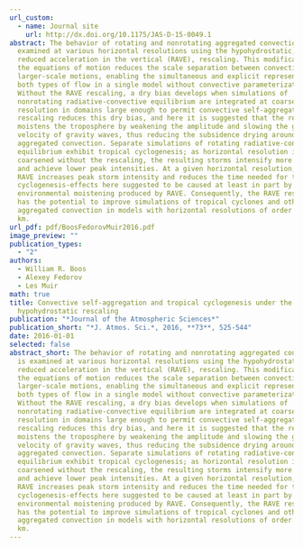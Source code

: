 ```yaml
---
url_custom:
  - name: Journal site
    url: http://dx.doi.org/10.1175/JAS-D-15-0049.1
abstract: The behavior of rotating and nonrotating aggregated convection is
  examined at various horizontal resolutions using the hypohydrostatic, or
  reduced acceleration in the vertical (RAVE), rescaling. This modification of
  the equations of motion reduces the scale separation between convective- and
  larger-scale motions, enabling the simultaneous and explicit representation of
  both types of flow in a single model without convective parameterization.
  Without the RAVE rescaling, a dry bias develops when simulations of
  nonrotating radiative-convective equilibrium are integrated at coarse
  resolution in domains large enough to permit convective self-aggregation. The
  rescaling reduces this dry bias, and here it is suggested that the rescaling
  moistens the troposphere by weakening the amplitude and slowing the group
  velocity of gravity waves, thus reducing the subsidence drying around
  aggregated convection. Separate simulations of rotating radiative-convective
  equilibrium exhibit tropical cyclogenesis; as horizontal resolution is
  coarsened without the rescaling, the resulting storms intensify more slowly
  and achieve lower peak intensities. At a given horizontal resolution, using
  RAVE increases peak storm intensity and reduces the time needed for tropical
  cyclogenesis-effects here suggested to be caused at least in part by the
  environmental moistening produced by RAVE. Consequently, the RAVE rescaling
  has the potential to improve simulations of tropical cyclones and other
  aggregated convection in models with horizontal resolutions of order 10-100
  km.
url_pdf: pdf/BoosFedorovMuir2016.pdf
image_preview: ""
publication_types:
  - "2"
authors:
  - William R. Boos
  - Alexey Fedorov
  - Les Muir
math: true
title: Convective self-aggregation and tropical cyclogenesis under the
  hypohydrostatic rescaling
publication: "*Journal of the Atmospheric Sciences*"
publication_short: "*J. Atmos. Sci.*, 2016, **73**, 525-544"
date: 2016-01-01
selected: false
abstract_short: The behavior of rotating and nonrotating aggregated convection
  is examined at various horizontal resolutions using the hypohydrostatic, or
  reduced acceleration in the vertical (RAVE), rescaling. This modification of
  the equations of motion reduces the scale separation between convective- and
  larger-scale motions, enabling the simultaneous and explicit representation of
  both types of flow in a single model without convective parameterization.
  Without the RAVE rescaling, a dry bias develops when simulations of
  nonrotating radiative-convective equilibrium are integrated at coarse
  resolution in domains large enough to permit convective self-aggregation. The
  rescaling reduces this dry bias, and here it is suggested that the rescaling
  moistens the troposphere by weakening the amplitude and slowing the group
  velocity of gravity waves, thus reducing the subsidence drying around
  aggregated convection. Separate simulations of rotating radiative-convective
  equilibrium exhibit tropical cyclogenesis; as horizontal resolution is
  coarsened without the rescaling, the resulting storms intensify more slowly
  and achieve lower peak intensities. At a given horizontal resolution, using
  RAVE increases peak storm intensity and reduces the time needed for tropical
  cyclogenesis-effects here suggested to be caused at least in part by the
  environmental moistening produced by RAVE. Consequently, the RAVE rescaling
  has the potential to improve simulations of tropical cyclones and other
  aggregated convection in models with horizontal resolutions of order 10-100
  km.
---
```

